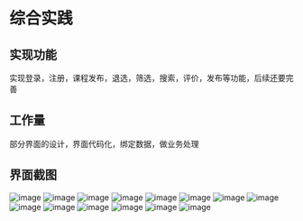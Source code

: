 # 综合实践
## 实现功能
实现登录，注册，课程发布，退选，筛选，搜索，评价，发布等功能，后续还要完善
## 工作量
部分界面的设计，界面代码化，绑定数据，做业务处理

## 界面截图
![image](https://github.com/idiot22/zhsj/blob/master/%E9%A1%B5%E9%9D%A2%E6%88%AA%E5%9B%BE/1.PNG)
![image](https://github.com/idiot22/zhsj/blob/master/%E9%A1%B5%E9%9D%A2%E6%88%AA%E5%9B%BE/2.PNG)
![image](https://github.com/idiot22/zhsj/blob/master/%E9%A1%B5%E9%9D%A2%E6%88%AA%E5%9B%BE/3.PNG)
![image](https://github.com/idiot22/zhsj/blob/master/%E9%A1%B5%E9%9D%A2%E6%88%AA%E5%9B%BE/4.jpg)
![image](https://github.com/idiot22/zhsj/blob/master/%E9%A1%B5%E9%9D%A2%E6%88%AA%E5%9B%BE/5.jpg)
![image](https://github.com/idiot22/zhsj/blob/master/%E9%A1%B5%E9%9D%A2%E6%88%AA%E5%9B%BE/6.jpg)
![image](https://github.com/idiot22/zhsj/blob/master/%E9%A1%B5%E9%9D%A2%E6%88%AA%E5%9B%BE/7.jpg)
![image](https://github.com/idiot22/zhsj/blob/master/%E9%A1%B5%E9%9D%A2%E6%88%AA%E5%9B%BE/8.jpg)
![image](https://github.com/idiot22/zhsj/blob/master/%E9%A1%B5%E9%9D%A2%E6%88%AA%E5%9B%BE/9.jpg)
![image](https://github.com/idiot22/zhsj/blob/master/%E9%A1%B5%E9%9D%A2%E6%88%AA%E5%9B%BE/10.jpg)
![image](https://github.com/idiot22/zhsj/blob/master/%E9%A1%B5%E9%9D%A2%E6%88%AA%E5%9B%BE/11.jpg)
![image](https://github.com/idiot22/zhsj/blob/master/%E9%A1%B5%E9%9D%A2%E6%88%AA%E5%9B%BE/12.jpg)
![image](https://github.com/idiot22/zhsj/blob/master/%E9%A1%B5%E9%9D%A2%E6%88%AA%E5%9B%BE/13.jpg)
![image](https://github.com/idiot22/zhsj/blob/master/%E9%A1%B5%E9%9D%A2%E6%88%AA%E5%9B%BE/14.jpg)

